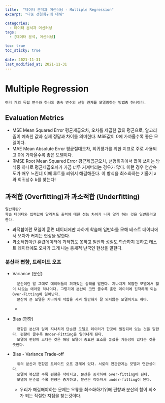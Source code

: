 ```yaml
---
title:  "데이터 분석과 머신러닝 - Multiple Regression"
excerpt: "다중 선형회귀에 대해"

categories:
  - 데이터 분석과 머신러닝
tags:
  - [데이터 분석, 머신러닝]

toc: true
toc_sticky: true
 
date: 2021-11-31
last_modified_at: 2021-11-31
---
```


# Multiple Regression
    여러 개의 독립 변수와 하나의 종속 변수의 선형 관계를 모델링하는 방법중 하나이다.

## Evaluation Metrics
- MSE
    Mean Squared Error
    평균제곱오차, 오차를 제곱한 값의 평균으로, 알고리즘이 예측한 값과 실제 정답과 차이를 의미한다. MSE값이 0에 가까울수록 좋은 모델이다.
- MAE
    Mean Absolute Error
    평균절대오차, 회귀평가를 위한 지표로 주로 사용되고 0에 가까울수록 좋은 모델이다.
- RMSE
    Root Mean Squared Error
    평균제곱근오차, 선형회귀에서 많이 쓰이는 방식중 하나로 평균제곱오차가 가끔 너무 커져버리는 경우가 많다. 이런 경우 연산속도가 매우 느린데 이때 루트를 씌워서 해결해준다.
    이 방식을 최소화하는 기울기 a와 회귀상수 b를 찾는다!

## 과적합 (Overfitting)과 과소적합 (Underfitting)

    일반화란?
    학습 데이터와 입력값이 달라져도 출력에 대한 성능 차이가 나지 않게 하는 것을 일반화라고 한다.

- 과적합이란 모델이 훈련 데이터에만 과하게 학습해 일반화를 모해 테스트 데이터에서 오차가 커지는 현상을 말한다.
- 과소적합이란 훈련데이터에 과적합도 못하고 일반화 성질도 학습하지 못하고 테스트 데이터에도 오차가 크게 나는 총체적 난국인 현상을 말한다.

### 분산과 편향, 트레이드 오프
- Variance (분산)

        분산이란 말 그대로 데이터들이 퍼져있는 상태를 말한다. 지나치게 복잡한 모델에서 많이 나오는 에러중 하나이다. 그렇기에 분산이 크면 클수록 훈련 데이터에 집착하게 되는 Over-Fitting이 일어난다.
        분산이 큰 모델은 지나치게 적합을 시켜 일반화가 잘 되지않는 모델이기도 하다.
        
    - 
- Bias (편향)

        편향은 분산과 달리 지나치게 단순한 모델로 데이터가 한곳에 밀집되어 있는 것을 말한다. 편향이 클수록 Under-Fitting을 일어나게 된다. 
        모델에 편향이 크다는 것은 해당 모델이 중요한 요소를 놓쳤을 가능성이 있다는 것을 뜻한다.


- Bias - Variance Trade-off
    
        위의 분산과 편향은 트레이드 오프 관계에 있다. 서로의 연관관계는 모델과 연관성이다.
        모델이 복잡할 수록 편향은 작아지고, 분산은 증가하여 over-fitting이 된다.
        모델이 단순할 수록 편향은 증가하고, 분산은 작아져서 under-fitting이 된다.
        
    - 우리가 해결해야하는 문제는 오류를 최소화하기위해 편향과 분산의 합이 최소가 되는 적절한 지점을 찾는것이다.